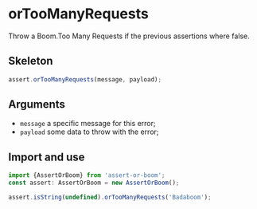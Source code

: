 # orTooManyRequests

Throw a Boom.Too Many Requests if the previous assertions where false.

## Skeleton

```ts
assert.orTooManyRequests(message, payload);
```

## Arguments

- `message` a specific message for this error;
- `payload` some data to throw with the error;

## Import and use

```ts
import {AssertOrBoom} from 'assert-or-boom';
const assert: AssertOrBoom = new AssertOrBoom();

assert.isString(undefined).orTooManyRequests('Badaboom');
```
